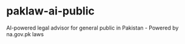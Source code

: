 # paklaw-ai-public
AI-powered legal advisor for general public in Pakistan - Powered by na.gov.pk laws
